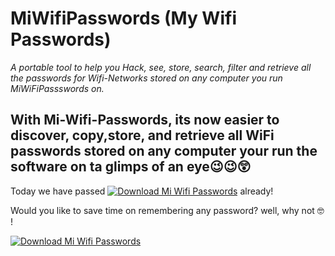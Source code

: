 # MiWifiPasswords (My Wifi Passwords)
_A portable tool to help you Hack, see, store, search, filter and retrieve all the passwords for Wifi-Networks stored on any computer you run *MiWiFiPassswords on*._

## With Mi-Wifi-Passwords, its now easier to discover, copy,store, and retrieve all WiFi passwords stored on any computer your run the software on ta glimps of an eye😉😉😲

Today we have passed [![Download Mi Wifi Passwords](https://img.shields.io/sourceforge/dt/miwifipasswords.svg)](https://sourceforge.net/projects/miwifipasswords/files/latest/download) already! 

Would you like to save time on remembering any password? well, why not 🤓 !


[![Download Mi Wifi Passwords](https://a.fsdn.com/con/app/sf-download-button)](https://sourceforge.net/projects/miwifipasswords/files/latest/download)
